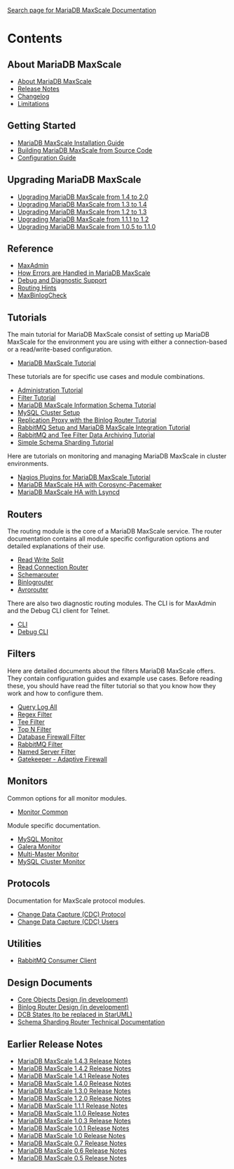 
[Search page for MariaDB MaxScale Documentation](http://mariadb-corporation.github.io/MaxScale/Search/)

# Contents

## About MariaDB MaxScale

 - [About MariaDB MaxScale](About/About-MaxScale.md)
 - [Release Notes](Release-Notes/MaxScale-2.0.0-Release-Notes.md)
 - [Changelog](Changelog.md)
 - [Limitations](About/Limitations.md)

## Getting Started

 - [MariaDB MaxScale Installation Guide](Getting-Started/MariaDB-MaxScale-Installation-Guide.md)
 - [Building MariaDB MaxScale from Source Code](Getting-Started/Building-MaxScale-from-Source-Code.md)
 - [Configuration Guide](Getting-Started/Configuration-Guide.md)

## Upgrading MariaDB MaxScale

- [Upgrading MariaDB MaxScale from 1.4 to 2.0](Upgrading/Upgrading-To-MaxScale-2.0.md)
- [Upgrading MariaDB MaxScale from 1.3 to 1.4](Upgrading/Upgrading-To-MaxScale-1.4.md)
- [Upgrading MariaDB MaxScale from 1.2 to 1.3](Upgrading/Upgrading-To-MaxScale-1.3.md)
- [Upgrading MariaDB MaxScale from 1.1.1 to 1.2](Upgrading/Upgrading-To-MaxScale-1.2.md)
- [Upgrading MariaDB MaxScale from 1.0.5 to 1.1.0](Upgrading/Upgrading-To-MaxScale-1.1.0.md)

## Reference

 - [MaxAdmin](Reference/MaxAdmin.md)
 - [How Errors are Handled in MariaDB MaxScale](Reference/How-errors-are-handled-in-MaxScale.md)
 - [Debug and Diagnostic Support](Reference/Debug-And-Diagnostic-Support.md)
 - [Routing Hints](Reference/Hint-Syntax.md)
 - [MaxBinlogCheck](Reference/MaxBinlogCheck.md)

## Tutorials

The main tutorial for MariaDB MaxScale consist of setting up MariaDB MaxScale for the environment you are using with either a connection-based or a read/write-based configuration.

 - [MariaDB MaxScale Tutorial](Tutorials/MaxScale-Tutorial.md)

These tutorials are for specific use cases and module combinations.

 - [Administration Tutorial](Tutorials/Administration-Tutorial.md)
 - [Filter Tutorial](Tutorials/Filter-Tutorial.md)
 - [MariaDB MaxScale Information Schema Tutorial](Tutorials/MaxScale-Information-Schema.md)
 - [MySQL Cluster Setup](Tutorials/MySQL-Cluster-Setup.md)
 - [Replication Proxy with the Binlog Router Tutorial](Tutorials/Replication-Proxy-Binlog-Router-Tutorial.md)
 - [RabbitMQ Setup and MariaDB MaxScale Integration Tutorial](Tutorials/RabbitMQ-Setup-And-MaxScale-Integration.md)
 - [RabbitMQ and Tee Filter Data Archiving Tutorial](Tutorials/RabbitMQ-And-Tee-Archiving.md)
 - [Simple Schema Sharding Tutorial](Tutorials/Simple-Sharding-Tutorial.md)

Here are tutorials on monitoring and managing MariaDB MaxScale in cluster environments.

 - [Nagios Plugins for MariaDB MaxScale Tutorial](Tutorials/Nagios-Plugins.md)
 - [MariaDB MaxScale HA with Corosync-Pacemaker](Tutorials/MaxScale-HA-with-Corosync-Pacemaker.md)
 - [MariaDB MaxScale HA with Lsyncd](Tutorials/MaxScale-HA-with-lsyncd.md)

## Routers

The routing module is the core of a MariaDB MaxScale service. The router documentation
contains all module specific configuration options and detailed explanations
of their use.

 - [Read Write Split](Routers/ReadWriteSplit.md)
 - [Read Connection Router](Routers/ReadConnRoute.md)
 - [Schemarouter](Routers/SchemaRouter.md)
 - [Binlogrouter](Routers/Binlogrouter.md)
 - [Avrorouter](Routers/Avrorouter.md)

There are also two diagnostic routing modules. The CLI is for MaxAdmin and
the Debug CLI client for Telnet.

 - [CLI](Routers/CLI.md)
 - [Debug CLI](Routers/Debug-CLI.md)

## Filters

Here are detailed documents about the filters MariaDB MaxScale offers. They contain configuration guides and example use cases. Before reading these, you should have read the filter tutorial so that you know how they work and how to configure them.

 - [Query Log All](Filters/Query-Log-All-Filter.md)
 - [Regex Filter](Filters/Regex-Filter.md)
 - [Tee Filter](Filters/Tee-Filter.md)
 - [Top N Filter](Filters/Top-N-Filter.md)
 - [Database Firewall Filter](Filters/Database-Firewall-Filter.md)
 - [RabbitMQ Filter](Filters/RabbitMQ-Filter.md)
 - [Named Server Filter](Filters/Named-Server-Filter.md)
 - [Gatekeeper - Adaptive Firewall](Filters/Gatekeeper.md)

## Monitors

Common options for all monitor modules.

 - [Monitor Common](Monitors/Monitor-Common.md)

Module specific documentation.

 - [MySQL Monitor](Monitors/MySQL-Monitor.md)
 - [Galera Monitor](Monitors/Galera-Monitor.md)
 - [Multi-Master Monitor](Monitors/MM-Monitor.md)
 - [MySQL Cluster Monitor](Monitors/NDB-Cluster-Monitor.md)

## Protocols

Documentation for MaxScale protocol modules.

 - [Change Data Capture (CDC) Protocol](Protocols/CDC.md)
 - [Change Data Capture (CDC) Users](Protocols/CDC_users.md)

## Utilities

 - [RabbitMQ Consumer Client](Filters/RabbitMQ-Consumer-Client.md)

## Design Documents

 - [Core Objects Design (in development)](http://mariadb-corporation.github.io/MaxScale/Design-Documents/core-objects-html-docs)
 - [Binlog Router Design (in development)](http://mariadb-corporation.github.io/MaxScale/Design-Documents/binlog-router-html-docs)
 - [DCB States (to be replaced in StarUML)](Design-Documents/DCB-States.pdf)
 - [Schema Sharding Router Technical Documentation](Design-Documents/SchemaRouter-technical.md)

## Earlier Release Notes

 - [MariaDB MaxScale 1.4.3 Release Notes](Release-Notes/MaxScale-1.4.3-Release-Notes.md)
 - [MariaDB MaxScale 1.4.2 Release Notes](Release-Notes/MaxScale-1.4.2-Release-Notes.md)
 - [MariaDB MaxScale 1.4.1 Release Notes](Release-Notes/MaxScale-1.4.1-Release-Notes.md)
 - [MariaDB MaxScale 1.4.0 Release Notes](Release-Notes/MaxScale-1.4.0-Release-Notes.md)
 - [MariaDB MaxScale 1.3.0 Release Notes](Release-Notes/MaxScale-1.3.0-Release-Notes.md)
 - [MariaDB MaxScale 1.2.0 Release Notes](Release-Notes/MaxScale-1.2.0-Release-Notes.md)
 - [MariaDB MaxScale 1.1.1 Release Notes](Release-Notes/MaxScale-1.1.1-Release-Notes.md)
 - [MariaDB MaxScale 1.1.0 Release Notes](Release-Notes/MaxScale-1.1-Release-Notes.md)
 - [MariaDB MaxScale 1.0.3 Release Notes](Release-Notes/MaxScale-1.0.3-Release-Notes.md)
 - [MariaDB MaxScale 1.0.1 Release Notes](Release-Notes/MaxScale-1.0.1-Release-Notes.md)
 - [MariaDB MaxScale 1.0 Release Notes](Release-Notes/MaxScale-1.0-Release-Notes.md)
 - [MariaDB MaxScale 0.7 Release Notes](Release-Notes/MaxScale-0.7-Release-Notes.md)
 - [MariaDB MaxScale 0.6 Release Notes](Release-Notes/MaxScale-0.6-Release-Notes.md)
 - [MariaDB MaxScale 0.5 Release Notes](Release-Notes/MaxScale-0.5-Release-Notes.md)

